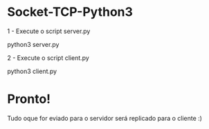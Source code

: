 # Socket-TCP-Python3

1 - Execute o script server.py

python3 server.py

2 - Execute o script client.py

python3 client.py

# Pronto!

Tudo oque for eviado para o servidor será replicado para o cliente :)
